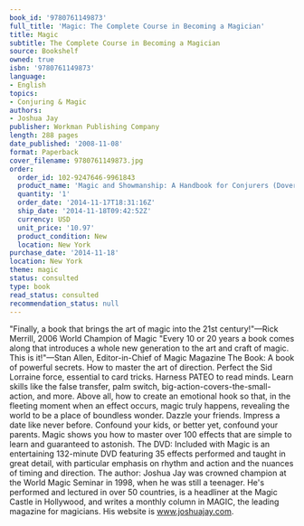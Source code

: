 ```yaml
---
book_id: '9780761149873'
full_title: 'Magic: The Complete Course in Becoming a Magician'
title: Magic
subtitle: The Complete Course in Becoming a Magician
source: Bookshelf
owned: true
isbn: '9780761149873'
language:
- English
topics:
- Conjuring & Magic
authors:
- Joshua Jay
publisher: Workman Publishing Company
length: 288 pages
date_published: '2008-11-08'
format: Paperback
cover_filename: 9780761149873.jpg
order:
  order_id: 102-9247646-9961843
  product_name: 'Magic and Showmanship: A Handbook for Conjurers (Dover Magic Books)'
  quantity: '1'
  order_date: '2014-11-17T18:31:16Z'
  ship_date: '2014-11-18T09:42:52Z'
  currency: USD
  unit_price: '10.97'
  product_condition: New
  location: New York
purchase_date: '2014-11-18'
location: New York
theme: magic
status: consulted
type: book
read_status: consulted
recommendation_status: null
---
```

"Finally, a book that brings the art of magic into the 21st century!"—Rick Merrill, 2006 World Champion of Magic "Every 10 or 20 years a book comes along that introduces a whole new generation to the art and craft of magic. This is it!"—Stan Allen, Editor-in-Chief of Magic Magazine The Book: A book of powerful secrets. How to master the art of direction. Perfect the Sid Lorraine force, essential to card tricks. Harness PATEO to read minds. Learn skills like the false transfer, palm switch, big-action-covers-the-small-action, and more. Above all, how to create an emotional hook so that, in the fleeting moment when an effect occurs, magic truly happens, revealing the world to be a place of boundless wonder. Dazzle your friends. Impress a date like never before. Confound your kids, or better yet, confound your parents. Magic shows you how to master over 100 effects that are simple to learn and guaranteed to astonish. The DVD: Included with Magic is an entertaining 132-minute DVD featuring 35 effects performed and taught in great detail, with particular emphasis on rhythm and action and the nuances of timing and direction. The author: Joshua Jay was crowned champion at the World Magic Seminar in 1998, when he was still a teenager. He's performed and lectured in over 50 countries, is a headliner at the Magic Castle in Hollywood, and writes a monthly column in MAGIC, the leading magazine for magicians. His website is www.joshuajay.com.
